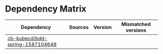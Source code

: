 # Dependency Matrix

Dependency | Sources | Version | Mismatched versions
---------- | ------- | ------- | -------------------
[cb-kubecd/bdd-spring-1587104648](https://github.com/cb-kubecd/bdd-spring-1587104648.git) |  | []() | 
